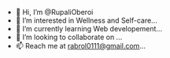 - 👋 Hi, I’m @RupaliOberoi
- 👀 I’m interested in Wellness and Self-care...
- 🌱 I’m currently learning Web developement...
- 💞️ I’m looking to collaborate on ...
- 📫 Reach me at rabrol0111@gmail.com...

<!---
RupaliAbrol/RupaliAbrol is a ✨ special ✨ repository because its `README.md` (this file) appears on your GitHub profile.
You can click the Preview link to take a look at your changes.
--->

